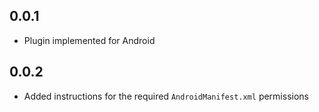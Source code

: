 ## 0.0.1

* Plugin implemented for Android

## 0.0.2

* Added instructions for the required `AndroidManifest.xml` permissions
